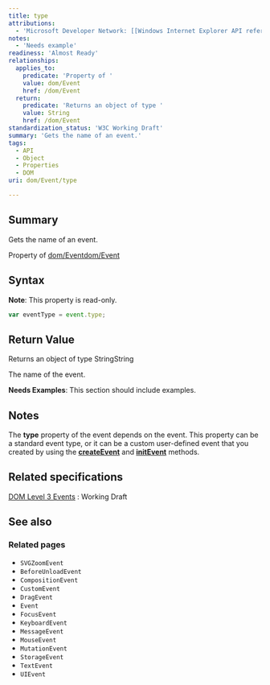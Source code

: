 ```yaml
---
title: type
attributions:
  - 'Microsoft Developer Network: [[Windows Internet Explorer API reference](http://msdn.microsoft.com/en-us/library/ie/hh828809%28v=vs.85%29.aspx) Article]'
notes:
  - 'Needs example'
readiness: 'Almost Ready'
relationships:
  applies_to:
    predicate: 'Property of '
    value: dom/Event
    href: /dom/Event
  return:
    predicate: 'Returns an object of type '
    value: String
    href: /dom/Event
standardization_status: 'W3C Working Draft'
summary: 'Gets the name of an event.'
tags:
  - API
  - Object
  - Properties
  - DOM
uri: dom/Event/type

---
```

## Summary

Gets the name of an event.

Property of [dom/Event](/dom/Event)[dom/Event](/dom/Event)

## Syntax

**Note**: This property is read-only.

``` js
var eventType = event.type;
```

## Return Value

Returns an object of type StringString

The name of the event.

**Needs Examples**: This section should include examples.

## Notes

The **type** property of the event depends on the event. This property can be a standard event type, or it can be a custom user-defined event that you created by using the [**createEvent**](/dom/Document/createEvent) and [**initEvent**](/dom/Event/initEvent) methods.

## Related specifications

[DOM Level 3 Events](http://www.w3.org/TR/DOM-Level-3-Events/)
:   Working Draft

## See also

### Related pages

-   `SVGZoomEvent`
-   `BeforeUnloadEvent`
-   `CompositionEvent`
-   `CustomEvent`
-   `DragEvent`
-   `Event`
-   `FocusEvent`
-   `KeyboardEvent`
-   `MessageEvent`
-   `MouseEvent`
-   `MutationEvent`
-   `StorageEvent`
-   `TextEvent`
-   `UIEvent`
